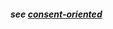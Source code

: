 #### *see [consent-oriented](https://github.com/gcassel/Modular-Organization-Terminology/blob/master/terms/consent-oriented.md)*
